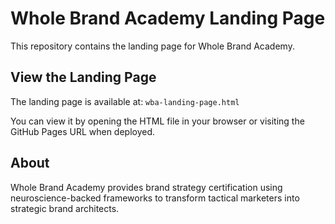 # Whole Brand Academy Landing Page

This repository contains the landing page for Whole Brand Academy.

## View the Landing Page

The landing page is available at: `wba-landing-page.html`

You can view it by opening the HTML file in your browser or visiting the GitHub Pages URL when deployed.

## About

Whole Brand Academy provides brand strategy certification using neuroscience-backed frameworks to transform tactical marketers into strategic brand architects. 